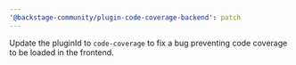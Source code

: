 ```yaml
---
'@backstage-community/plugin-code-coverage-backend': patch
---
```


Update the pluginId to `code-coverage` to fix a bug preventing code coverage to be loaded in the frontend.
